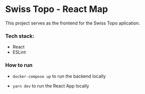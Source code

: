 # Swiss Topo - React Map

This project serves as the frontend for the Swiss Topo aplication.

### Tech stack:

- React
- ESLint

### How to run

- `docker-compose up` to run the backend locally

- `yarn dev` to run the React App locally
